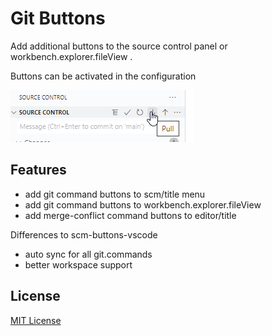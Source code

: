 # Git Buttons

Add additional buttons to the source control panel or workbench.explorer.fileView .

Buttons can be activated in the configuration

![](examples/preview.png)

## Features
* add git command buttons to scm/title menu
* add git command buttons to workbench.explorer.fileView  
* add merge-conflict command buttons to editor/title 

Differences to scm-buttons-vscode
* auto sync for all git.commands
* better workspace support

## License
[MIT License](LICENSE)